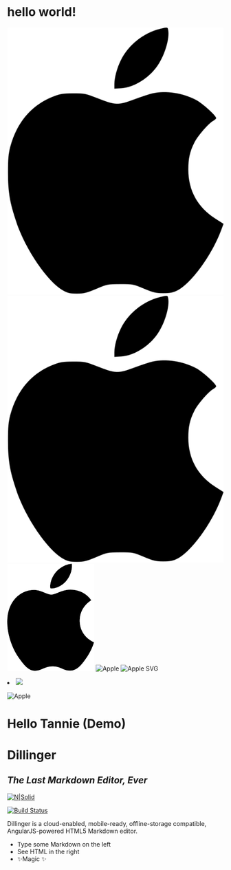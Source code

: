 # hello world!

![image](apple.svg "apple logo")
![image info](./apple.svg)
![Apple](./apple.webp)
![Apple](/Users/Peter/PROJECT/the-docs/docs/test/apple.webp)
![Apple SVG](https://upload.wikimedia.org/wikipedia/commons/f/fa/Apple_logo_black.svg)

<li class="d-inline-block mr-1">
     <img src="/Users/Peter/PROJECT/the-docs/docs/test/apple.png">
</li>

![Apple](/Users/Peter/PROJECT/the-docs/docs/test/apple.png "apple logo")

# Hello Tannie (Demo)
# Dillinger
## _The Last Markdown Editor, Ever_

[![N|Solid](https://cldup.com/dTxpPi9lDf.thumb.png)](https://nodesource.com/products/nsolid)

[![Build Status](https://travis-ci.org/joemccann/dillinger.svg?branch=master)](https://travis-ci.org/joemccann/dillinger)

Dillinger is a cloud-enabled, mobile-ready, offline-storage compatible,
AngularJS-powered HTML5 Markdown editor.

- Type some Markdown on the left
- See HTML in the right
- ✨Magic ✨